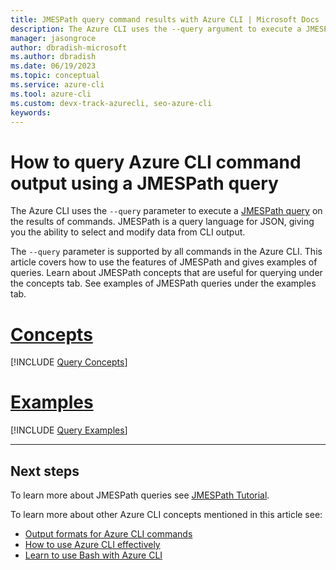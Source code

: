 ```yaml
---
title: JMESPath query command results with Azure CLI | Microsoft Docs
description: The Azure CLI uses the --query argument to execute a JMESPath query on the results of commands. Learn how to use the features of JMESPath in this article.
manager: jasongroce
author: dbradish-microsoft
ms.author: dbradish
ms.date: 06/19/2023
ms.topic: conceptual
ms.service: azure-cli
ms.tool: azure-cli
ms.custom: devx-track-azurecli, seo-azure-cli
keywords:
---
```

# How to query Azure CLI command output using a JMESPath query

The Azure CLI uses the `--query` parameter to execute a [JMESPath query](http://jmespath.org) on the results of commands. JMESPath is a query language for JSON, giving you the ability to select and modify data from CLI output.

The `--query` parameter is supported by all commands in the Azure CLI. This article covers how to use the features of JMESPath and gives examples of queries. Learn about JMESPath concepts that are useful for querying under the concepts tab. See examples of JMESPath queries under the examples tab.

# [Concepts](#tab/concepts)

[!INCLUDE [Query Concepts](includes/query-azure-cli-concepts.md)]

# [Examples](#tab/examples)

[!INCLUDE [Query Examples](includes/query-azure-cli-examples.md)]

---

## Next steps

To learn more about JMESPath queries see [JMESPath Tutorial](https://jmespath.org/tutorial.html).

To learn more about other Azure CLI concepts mentioned in this article see:

* [Output formats for Azure CLI commands](./format-output-azure-cli.md)
* [How to use Azure CLI effectively](./use-cli-effectively.md)
* [Learn to use Bash with Azure CLI](./azure-cli-learn-bash.md)
